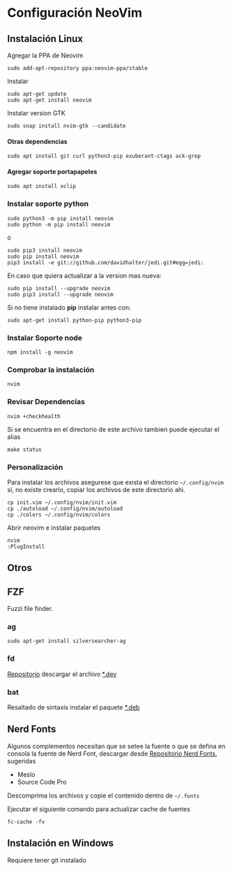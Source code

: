 # Configuración NeoVim 

## Instalación Linux

Agregar la PPA de Neovim

	sudo add-apt-repository ppa:neovim-ppa/stable
	
Instalar
	
	sudo apt-get update
	sudo apt-get install neovim

Instalar version GTK

	sudo snap install nvim-gtk --candidate

#### Otras dependencias

	sudo apt install git curl python3-pip exuberant-ctags ack-grep

#### Agregar soporte portapapeles

	sudo apt install xclip
	
### Instalar soporte python

	sudo python3 -m pip install neovim
	sudo python -m pip install neovim
	
ó

	sudo pip3 install neovim
	sudo pip install neovim
	pip3 install -e git://github.com/davidhalter/jedi.git#egg=jedi:

En caso que quiera actualizar a la version mas nueva:

	sudo pip install --upgrade neovim
	sudo pip3 install --upgrade neovim
	
Si no tiene instalado **pip** instalar antes con:

	sudo apt-get install python-pip python3-pip

### Instalar Soporte node

	npm install -g neovim

### Comprobar la instalación

	nvim

### Revisar Dependencias

	nvim +checkhealth
	
Si se encuentra en el directorio de este archivo tambien puede ejecutar el alias 
	
	make status 
	
### Personalización

Para instalar los archivos asegurese que exista el directorio `~/.config/nvim` si, no existe crearlo, copiar los archivos de este directorio ahi. 

	cp init.vim ~/.config/nvim/init.vim
	cp ./autoload ~/.config/nvim/autoload
	cp ./colors ~/.config/nvim/colors
	
Abrir neovim e instalar paquetes

	nvim
	:PlugInstall
	
## Otros

## FZF

Fuzzi file finder.

### ag

	sudo apt-get install silversearcher-ag

### fd

[Repositorio](https://github.com/sharkdp/fd) descargar el archivo [*.dev](https://github.com/sharkdp/fd/releases)

	
### bat 
Resaltado de sintaxis instalar el paquete [*.deb](https://github.com/sharkdp/bat/releases)


	
## Nerd Fonts

Algunos complementos necesitan que se setee la fuente o que se defina en consola la fuente de Nerd Font, descargar desde [Repositorio Nerd Fonts](https://github.com/ryanoasis/nerd-fonts), sugeridas
	
- Meslo
- Source Code Pro

Descomprima los archivos y copie el contenido dentro de  `~/.fonts`

Ejecutar el siguiente comando para actualizar cache de fuentes

	fc-cache -fv
	

## Instalación en Windows

Requiere tener git instalado









